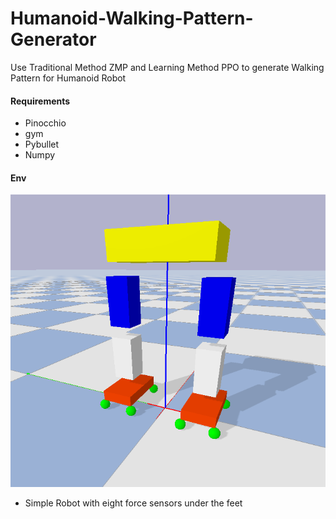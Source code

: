 # Humanoid-Walking-Pattern-Generator
Use Traditional Method ZMP and Learning Method PPO to generate Walking Pattern for Humanoid Robot

#### Requirements

- Pinocchio
- gym 
- Pybullet
- Numpy

#### Env

![Screenshot from 2021-07-12 00-45-11](./images/env.png)

- Simple Robot with eight force sensors under the feet
